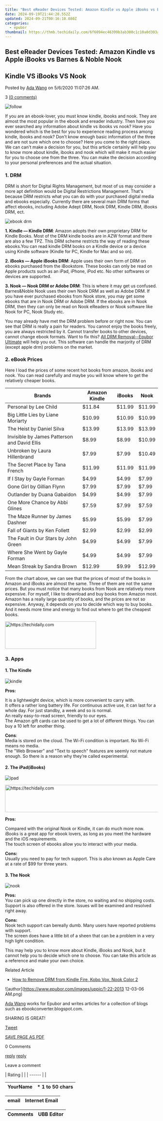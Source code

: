 ```yaml
---
title: "Best eReader Devices Tested: Amazon Kindle vs Apple iBooks vs Barnes & Noble Nook"
date: 2024-09-19T21:44:28.552Z
updated: 2024-09-21T00:16:10.080Z
categories:
  - epubor
thumbnail: https://thmb.techidaily.com/6f6094ec46399b3ab308c1c10a0d303a8a2fe57d58887a0de4be9b5a76727ac2.jpg
---
```


## Best eReader Devices Tested: Amazon Kindle vs Apple iBooks vs Barnes & Noble Nook

## Kindle VS iBooks VS Nook

Posted by [Ada Wang](https://plus.google.com/+AdaWang/posts) on 5/6/2020 11:07:26 AM.

3 [(0 comments)](http://www.epubor.com/#comment-area) 

![follow](http://www.epubor.com/images/follow.png)

If you are an ebook-lover, you must know kindle, ibooks and nook. They are almost the most popular in the ebook and ereader industry. Then have you ever searched any information about kindle vs ibooks vs nook? Have you wondered which is the best for you to experience reading process among kindle, ibooks and nook? Don't know enough basic information of the three and are not sure which one to choose? Here you come to the right place. We can can't make a decision for you, but this article certainly will help you to know more about kindle, ibooks and nook which will make it much easier for you to choose one from the three. You can make the decision according to your personal preferences and the actual situation.

### 1\. DRM 

 DRM is short for Digital Rights Management, but most of us may consider a more apt definition would be Digital Restrictions Management. That's because DRM restricts what you can do with your purchased digital media and ebooks especially. Currently there are several main DRM forms that affect ebooks, including Adobe Adept DRM, Nook DRM, Kindle DRM, iBooks DRM, ect.

![ebook drm](http://www.epubor.com/images/uppic/ebook-drm.jpg)

**1\. Kindle — Kindle DRM**: Amazon adopts their own proprietary DRM for Kindle Books. Most of the DRM kindle books are in AZW format and there are also a few TPZ. This DRM scheme restricts the way of reading these ebooks.You can read kindle DRM books on a Kindle device or a device using Kindle software (Kindle for PC, Kindle for Mac and so on).

**2\. iBooks — Apple iBooks DRM**: Apple uses their own form of DRM on ebooks purchased from the iBookstore. These books can only be read on Apple products such as an iPad, iPhone, iPod etc. No other softwares or devices are supported.

 **3\. Nook — Nook DRM or Adobe DRM**: This is where it may get us confused. Barnes&Noble Nook uses their own Nook DRM as well as Adobe DRM. If you have ever purchased ebooks from Nook store, you may get some ebooks that are in Nook DRM or Adobe DRM. If the ebooks are in Nook DRM, then they can only be read on Nook eReaders or Nook software like Nook for PC, Nook Study etc.

You may already have met the DRM problem before or right now. You can see that DRM is really a pain for readers. You cannot enjoy the books freely, you are always restricted by it. Cannot transfer books to other devices, cannot change ebook formats. Want to fix this? [All DRM Removal--Epubor Ultimate](https://tools.techidaily.com/epubor/ultimate/) will help you out. This software can handle the marjority of DRM (except apple drm) problems on the market.

[](https://tools.techidaily.com/epubor/ultimate/) [](https://tools.techidaily.com/epubor/ultimate/) 

### 2\. eBook Prices 

Here I load the prices of some recent hot books from amazon, ibooks and nook. You can read carefully and maybe you will know where to get the relatively cheaper books. 

| **Brands**                                   | **Amazon Kindle** | **iBooks** | **Nook** |
| -------------------------------------------- | ----------------- | ---------- | -------- |
| Personal by Lee Child                        | $11.84            | $11.99     | $11.99   |
| Big Little Lies by Liane Moriarty            | $10.99            | $10.99     | $10.99   |
| The Heist by Daniel Silva                    | $13.99            | $13.99     | $13.99   |
| Invisible by James Patterson and David Ellis | $8.99             | $8.99      | $10.99   |
| Unbroken by Laura Hillenbrand                | $7.99             | $7.99      | $10.49   |
| The Secret Place by Tana French              | $11.99            | $11.99     | $11.99   |
| If I Stay by Gayle Forman                    | $4.99             | $4.99      | $7.99    |
| Gone Girl by Gillian Flynn                   | $7.99             | $7.99      | $7.99    |
| Outlander by Duana Gabaidon                  | $4.99             | $4.99      | $7.99    |
| One More Chance by Abbi Glines               | $7.59             | $7.99      | $7.59    |
| The Maze Runner by James Dashner             | $5.99             | $5.99      | $7.99    |
| Fall of Giants by Ken Follett                | $2.99             | $2.99      | $2.99    |
| The Fault in Our Stars by John Green         | $4.99             | $4.99      | $7.99    |
| Where She Went by Gayle Forman               | $4.99             | $4.99      | $7.99    |
| Mean Streak by Sandra Brown                  | $12.99            | $9.99      | $12.99   |

From the chart above, we can see that the prices of most of the books in Amazon and iBooks are almost the same. Three of them are not the same prices. But you must notice that many books from Nook are relatively more expensive. For myself, I like to download and buy books from Amazon most. Amazon has a really large quantity of books, and the prices are not so expensive. Anyway, it depends on you to decide which way to buy books. And it needs more time and energy to find out where to get the cheapest books. 

<!-- affiliate ads begin -->
<a href="https://aligracehair.sjv.io/c/5597632/2036496/19272" target="_top" id="2036496">
  <img src="//a.impactradius-go.com/display-ad/19272-2036496" border="0" alt="https://techidaily.com" width="300" height="90"/>
</a>
<img height="0" width="0" src="https://aligracehair.sjv.io/i/5597632/2036496/19272" style="position:absolute;visibility:hidden;" border="0" />
<!-- affiliate ads end -->

### 3\. Apps

#### **1\. The Kindle**

![kindle](http://www.epubor.com/images/uppic/kindle.jpg)

**Pros:**

It is a lightweight device, which is more convenient to carry with.  
 It offers a rather long battery life. For continuous active use, it can last for a whole day. For just standby, a week and so is normal.  
 An really easy-to-read screen, friendly to our eyes.  
 The Amazon gift cards can be used to get a lot of different things. You can buy a 10 left for another thing.

**Cons**:  
 Media is stored on the cloud. The Wi-Fi condition is important. No Wi-Fi means no media.  
 The "Web Browser" and "Text to speech" features are seemly not mature enough. So there is a reason why they’re called experimental. 

#### **2\. The iPad(iBooks)**

![ipad](http://www.epubor.com/images/uppic/ipad.jpg)

<!-- affiliate ads begin -->
<a href="https://aligracehair.sjv.io/c/5597632/2036486/19272" target="_top" id="2036486">
  <img src="//a.impactradius-go.com/display-ad/19272-2036486" border="0" alt="https://techidaily.com" width="728" height="90"/>
</a>
<img height="0" width="0" src="https://aligracehair.sjv.io/i/5597632/2036486/19272" style="position:absolute;visibility:hidden;" border="0" />
<!-- affiliate ads end -->

**Pros:**

Compared with the original Nook or Kindle, it can do much more now.   
 iBooks is a great app for ebook lovers, as long as you meet the hardware and the iOS requirements.  
 The touch screen of ebooks allow you to interact with your media. 

**Cons:**  
 Usually you need to pay for tech support. This is also known as Apple Care at a rate of $99 for three years.

#### **3\. The Nook**

![nook](http://www.epubor.com/images/uppic/nook.jpg)

**Pros:**  
 You can pick up one directly in the store, no waiting and no shipping costs.  
 Support is also offered in the store. Issues will be examined and resolved right away. 

**Cons:**  
 Nook tech support can bereally dumb. Many users have reported problems with support.  
 The screen does have a little bit of a sheen that can be a problem in a very high light condition.

This may help you to know more about Kindle, iBooks and Nook, but it cannot help you to decide which one to choose. You can take this article as a reference and make your own choice. 

Related Article

* [How to Remove DRM from Kindle Fire, Kobo Vox, Nook Color 2](https://tools.techidaily.com/epubor/products/)

![author](https://www.epubor.com/images/uppic/1-22-2013 12-03-06 AM.png)

[Ada Wang](https://plus.google.com/+AdaWang/posts) works for Epubor and writes articles for a collection of blogs such as ebookconverter.blogspot.com.

SHARING IS GREAT!

[Tweet](https://twitter.com/share) 

[SAVE PAGE AS PDF](https://tools.techidaily.com/epubor/products/) 

0 Comments

[reply](https://tools.techidaily.com/epubor/products/) [reply](https://tools.techidaily.com/epubor/products/) 

Leave a comment

| Rating |  |
| ------ |  |

| YourName | \*  1 to 50 chars |
| -------- | ----------------- |

| email | Internet Email |
| ----- | -------------- |

| Comments | UBB Editor |
| -------- | ---------- |

<ins class="adsbygoogle"
     style="display:block"
     data-ad-format="autorelaxed"
     data-ad-client="ca-pub-7571918770474297"
     data-ad-slot="1223367746"></ins>

<ins class="adsbygoogle"
     style="display:block"
     data-ad-client="ca-pub-7571918770474297"
     data-ad-slot="8358498916"
     data-ad-format="auto"
     data-full-width-responsive="true"></ins>



